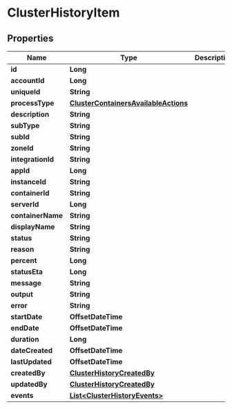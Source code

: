 

# ClusterHistoryItem

## Properties

Name | Type | Description | Notes
------------ | ------------- | ------------- | -------------
**id** | **Long** |  |  [optional]
**accountId** | **Long** |  |  [optional]
**uniqueId** | **String** |  |  [optional]
**processType** | [**ClusterContainersAvailableActions**](ClusterContainersAvailableActions.md) |  |  [optional]
**description** | **String** |  |  [optional]
**subType** | **String** |  |  [optional]
**subId** | **String** |  |  [optional]
**zoneId** | **String** |  |  [optional]
**integrationId** | **String** |  |  [optional]
**appId** | **Long** |  |  [optional]
**instanceId** | **String** |  |  [optional]
**containerId** | **String** |  |  [optional]
**serverId** | **Long** |  |  [optional]
**containerName** | **String** |  |  [optional]
**displayName** | **String** |  |  [optional]
**status** | **String** |  |  [optional]
**reason** | **String** |  |  [optional]
**percent** | **Long** |  |  [optional]
**statusEta** | **Long** |  |  [optional]
**message** | **String** |  |  [optional]
**output** | **String** |  |  [optional]
**error** | **String** |  |  [optional]
**startDate** | **OffsetDateTime** |  |  [optional]
**endDate** | **OffsetDateTime** |  |  [optional]
**duration** | **Long** |  |  [optional]
**dateCreated** | **OffsetDateTime** |  |  [optional]
**lastUpdated** | **OffsetDateTime** |  |  [optional]
**createdBy** | [**ClusterHistoryCreatedBy**](ClusterHistoryCreatedBy.md) |  |  [optional]
**updatedBy** | [**ClusterHistoryCreatedBy**](ClusterHistoryCreatedBy.md) |  |  [optional]
**events** | [**List&lt;ClusterHistoryEvents&gt;**](ClusterHistoryEvents.md) |  |  [optional]



